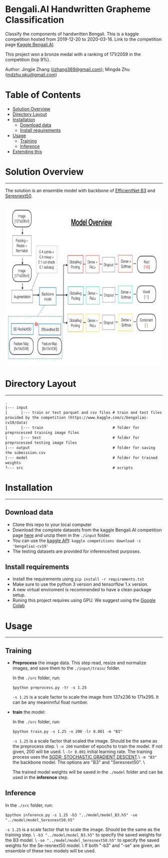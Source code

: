 # Bengali.AI Handwritten Grapheme Classification

Classify the components of handwritten Bengali. This is a kaggle competition hosted from 2019-12-20 to 2020-03-16. Link to the competition page [Kaggle Bengali.AI](https://www.kaggle.com/c/bengaliai-cv19/overview).

This project won a bronze medal with a ranking of 171/2059 in the competition  (top 9%). 

Author: Jingjie Zhang (jjzhang369@gmail.com); Mingda Zhu (mdzhu.pku@gmail.com)

# Table of Contents

*   [Solution Overview](#solution-overview)
*   [Directory Layout](#directory-layout)
*   [Installation](#installation)
    *   [Download data](##download-data)
    *   [Install requirements](##install-requirements)
*   [Usage](#usage)
    *   [Training](#training)
    *   [Inference](#inference)
*   [Extending this](#extend)



# Solution Overview
-----

The solution is an ensemble model with backbone of [EfficientNet B3](https://github.com/qubvel/efficientnet) and [Seresnext50](https://github.com/qubvel/classification_models). 

<br>
<div align="center">
  <img src="./solution_overview.jpg" width = "800", height = "500">
</div>

# Directory Layout
-----

```
.
|--- input
|      |--- train or test parquet and csv files # train and test files provided by the competition (https://www.kaggle.com/c/bengaliai-cv19/data)
|      |--- train                               # folder for preprocessed training image files
|      |--- test                                # folder for preprocessed testing image files 
|--- output                                     # folder for saving the submission.csv 
|--- model                                      # folder for trained weights 
└--- src                                        # scripts
```

# Installation 
-----

## Download data
* Clone this repo to your local computer 
* Download the complete datasets from the kaggle Bengali.AI competition page [here](https://www.kaggle.com/c/bengaliai-cv19/data) and unzip them in the ```./input``` folder. 
* You can use the [kaggle API](https://github.com/Kaggle/kaggle-api): ```kaggle competitions download -c 'bengaliai-cv19'```
* The testing datasets are provided for inference/test purposes. 


## Install requirements
* Install the requirements using ```pip install -r requirements.txt```
* Make sure to use the python 3 version and tensorflow 1.x version. 
* A new virtual enviroment is recommended to have a clean package setup.
* Runing this project requires using GPU. We suggest using the [Google Colab](https://colab.research.google.com)

# Usage
-----

## Training

* **Preprocess** the image data. This step read, resize and normalize images, and save them to the `./input/train/` folder. 

  In the `./src` folder, run: 
  ~~~
  $python preprocess.py -tr -s 1.25 
  ~~~
  
  `-s 1.25` is a scale factor to scale the image from 137x236 to 171x295. It can be any meaninnful float number. 
  
* **train** the model:
   
  In the `./src` folder, run:
  ~~~
  $python train.py -s 1.25 -n 200 -lr 0.001 -m "B3" 
  ~~~  
   
  `-s 1.25` is a scale factor that scaled the image. Should be the same as the preprocess step. \\
  `-n 200` number of epochs to train the model. If not given, 200 will be used. \\
  `-lr 0.001` initial learning rate. The training process uses the [SGDR: STOCHASTIC GRADIENT DESCENT](https://arxiv.org/pdf/1608.03983.pdf).\\ 
  `-m "B3"` the backbone model. The options are "B3" and "Seresnext50". \\
  
  The trained model weights will be saved in the `./model` folder and can be used in the **inference** step. 
  
## Inference

  In the `./src` folder, run:
  ~~~
  $python inference.py -s 1.25 -b3 "../model/model_B3.h5" -se "../model/model_Seresnext50.h5"
  ~~~  
  
  `-s 1.25` is a scale factor that to scale the image. Should be the same as the training step. \\
  `-b3 "../model/model_B3.h5"` to specify the saved weights for the B3 model. \\
  `-se "../model/model_Seresnext50.h5"` to specify the saved weights for the Se-resnext50 model. \\
  If both "-b3" and "-se" are given, an ensemble of these two models will be used. 
  



  
  



  
  


                         
